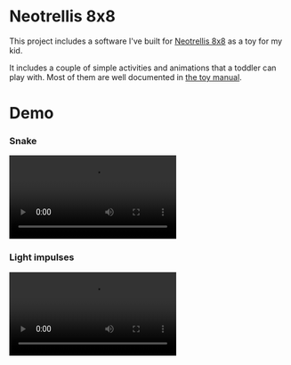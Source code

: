 # Neotrellis 8x8

This project includes a software I've built for [Neotrellis 8x8](https://www.adafruit.com/product/1929) as a toy for my kid.

It includes a couple of simple activities and animations that a toddler can play with. Most of them are well documented in [the toy manual](addlink).

# Demo 

### Snake

![snake](https://user-images.githubusercontent.com/875316/115981162-c36e1f80-a546-11eb-8068-6705201ab84b.mp4)

### Light impulses

![impulses](https://user-images.githubusercontent.com/875316/115981209-1516aa00-a547-11eb-9a1f-f562bc039dc1.mp4)
